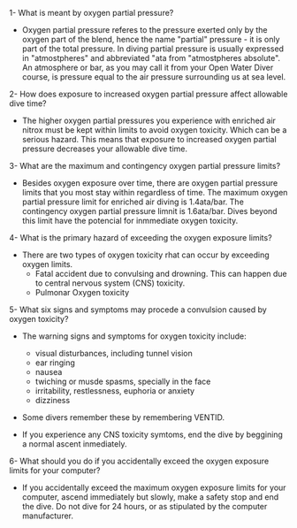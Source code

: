 1- What is meant by oxygen partial pressure?

- Oxygen partial pressure referes to the pressure exerted only by the oxygen part of the blend, hence the name "partial" pressure - it is only part of the total pressure. In diving partial pressure is usually expressed in "atmostpheres" and abbreviated "ata from "atmostpheres absolute". An atmosphere or bar, as you may call it from your Open Water Diver course, is pressure equal to the air pressure surrounding us at sea level. 

2- How does exposure to increased oxygen partial pressure affect allowable dive time?

- The higher oxygen partial pressures you experience with enriched air nitrox must be kept within limits to avoid oxygen toxicity. Which can be a serious hazard. This means that exposure to increased oxygen partial pressure decreases your allowable dive time.

3- What are the maximum and contingency oxygen partial pressure limits?

- Besides oxygen exposure over time, there are oxygen partial pressure limits that you most stay within regardless of time. The maximum oxygen partial pressure limit for enriched air diving is 1.4ata/bar. The contingency oxygen partial pressure limnit is 1.6ata/bar. Dives beyond this limit have the potencial for inmmediate oxygen toxicity.

4- What is the primary hazard of exceeding the oxygen exposure limits?

- There are two types of oxygen toxicity rhat can occur by exceeding oxygen limits. 
    - Fatal accident due to convulsing and drowning. This can happen due to central nervous system (CNS) toxicity.
    - Pulmonar Oxygen toxicity

5- What six signs and symptoms may procede a convulsion caused by oxygen toxicity?

- The warning signs and symptoms for oxygen toxicity include:
    - visual disturbances, including tunnel vision
    - ear ringing
    - nausea
    - twiching or musde spasms, specially in the face
    - irritability, restlessness, euphoria or anxiety
    - dizziness

- Some divers remember these by remembering VENTID.
- If you experience any CNS toxicity symtoms, end the dive by beggining a normal ascent inmediately.

6- What should you do if you accidentally exceed the oxygen exposure limits for your computer?

- If you accidentally exceed the maximum oxygen exposure limits for your computer, ascend immediately but slowly, make a safety stop and end the dive. Do not dive for 24 hours, or as stipulated by the computer manufacturer. 
